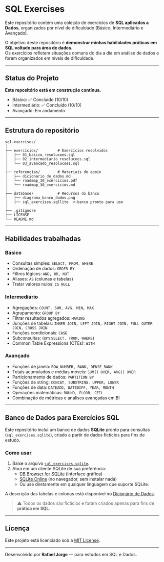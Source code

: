 # SQL Exercises

Este repositório contém uma coleção de exercícios de **SQL aplicados a Dados**, organizados por nível de dificuldade (Básico, Intermediário e Avançado).  

O objetivo deste repositório é **demonstrar minhas habilidades práticas em SQL voltado para área de dados**.  
Os exercícios refletem situações comuns do dia a dia em análise de dados e foram organizados em níveis de dificuldade.  

---

## Status do Projeto

**Este repositório está em construção contínua.**  

- Básico: ✅ Concluído (10/10)   
- Intermediário: ✅ Concluído (10/10) 
- Avançado: Em andamento  

---

## Estrutura do repositório

```
sql-exercises/
│
├── exercicios/         # Exercícios resolvidos
│   ├── 01_basico_resolucoes.sql
│   ├── 02_intermediario_resolucoes.sql
│   └── 03_avancado_resolucoes.sql
│
├── referencias/        # Materiais de apoio
│   ├── dicionario_de_dados.md
│   └── roadmap_30_exercicios.pdf
│   └── roadmap_30_exercicios.md
│
├── database/           # Recursos do banco
│   ├── diagrama_banco_dados.png
│   ├── sql_exercises.sqllite  <-banco pronto para uso
│
├── .gitignore
├── LICENSE
└── README.md
```

---

## Habilidades trabalhadas

### Básico
- Consultas simples: `SELECT, FROM, WHERE`
- Ordenação de dados: `ORDER BY`
- Filtros lógicos: `AND, OR, NOT`
- Aliases: `AS` (colunas e tabelas)
- Tratar valores nulos: `IS NULL`

### Intermediário
- Agregações: `COUNT, SUM, AVG, MIN, MAX`
- Agrupamento: `GROUP BY`
- Filtrar resultados agregados: `HAVING`
- Junções de tabelas: `INNER JOIN, LEFT JOIN, RIGHT JOIN, FULL OUTER JOIN, CROSS JOIN`
- Funções condicionais: `CASE`
- Subconsultas: (em `SELECT, FROM, WHERE`)
- Common Table Expressions (CTEs): `WITH`

### Avançado
- Funções de janela: `ROW_NUMBER, RANK, DENSE_RANK`
- Totais acumulados e médias móveis: `SUM() OVER, AVG() OVER`
- Particionamento de dados: `PARTITION BY`
- Funções de string: `CONCAT, SUBSTRING, UPPER, LOWER`
- Funções de data: `DATEADD, DATEDIFF, YEAR, MONTH`
- Operações matemáticas: `ROUND, FLOOR, CEIL`
- Combinação de métricas e análises avançadas em BI

---

## Banco de Dados para Exercícios SQL

Este repositório inclui um banco de dados **SQLite** pronto para consultas (`sql_exercises.sqlite`), criado a partir de dados fictícios para fins de estudo.

### Como usar

1. Baixe o arquivo [`sql_exercises.sqlite`](./database/sql_exercises.sqlite).
2. Abra em um cliente SQLite de sua preferência:
   - [DB Browser for SQLite](https://sqlitebrowser.org/dl/) (interface gráfica)
   - [SQLite Online](https://sqliteonline.com/) (no navegador, sem instalar nada)
   - Ou use diretamente em qualquer linguagem que suporte SQLite.

A descrição das tabelas e colunas está disponível no [Dicionário de Dados](referencias/dicionario_de_dados.md).

> ⚠️ Todos os dados são fictícios e foram criados apenas para fins de **prática em SQL**.

---

## Licença

Este projeto está licenciado sob a [MIT License](./LICENSE).

---

Desenvolvido por **Rafael Jorge** — para estudos em SQL e Dados.
